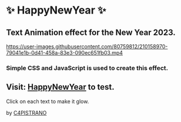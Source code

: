 # :sparkles: HappyNewYear :sparkles:

## Text Animation effect for the New Year 2023. 


https://user-images.githubusercontent.com/80759812/210158970-79041e1b-0d41-458a-83e3-090ec651fb03.mp4


### Simple CSS and JavaScript is used to create this effect.

## Visit: [HappyNewYear](https://c4pistrano.github.io/HappyNewYear/) to test. 
Click on each text to make it glow.

 


by [C4PISTRANO](https://github.com/C4PISTRANO)
